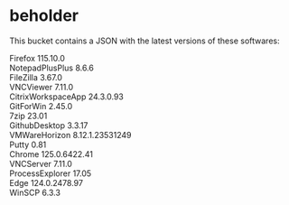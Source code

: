 # beholder
This bucket contains a JSON with the latest versions of these softwares:

Firefox            115.10.0         
NotepadPlusPlus    8.6.6            
FileZilla          3.67.0           
VNCViewer          7.11.0           
CitrixWorkspaceApp 24.3.0.93        
GitForWin          2.45.0           
7zip               23.01            
GithubDesktop      3.3.17           
VMWareHorizon      8.12.1.23531249  
Putty              0.81             
Chrome             125.0.6422.41    
VNCServer          7.11.0           
ProcessExplorer    17.05            
Edge               124.0.2478.97    
WinSCP             6.3.3            



